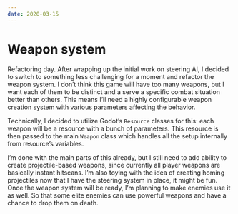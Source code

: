 ```yaml
---
date: 2020-03-15
---
```


# Weapon system

Refactoring day. After wrapping up the initial work on steering AI, I decided to switch to something less challenging for a moment and refactor the weapon system.
I don’t think this game will have too many weapons, but I want each of them to be distinct and a serve a specific combat situation better than others. This means I’ll need a highly configurable weapon creation system with various parameters affecting the behavior.

Technically, I decided to utilize Godot’s `Resource` classes for this: each weapon will be a resource with a bunch of parameters. This resource is then passed to the main `Weapon` class which handles all the setup internally from resource’s variables.

I’m done with the main parts of this already, but I still need to add ability to create projectile-based weapons, since currently all player weapons are basically instant hitscans.
I’m also toying with the idea of creating homing projectiles now that I have the steering system in place, it might be fun.
Once the weapon system will be ready, I’m planning to make enemies use it as well. So that some elite enemies can use powerful weapons and have a chance to drop them on death.
